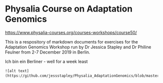 # Physalia Course on Adaptation Genomics 
https://www.physalia-courses.org/courses-workshops/course50/

This is a respository of markdown documents for exercises for the Adaptation Genomics Workshop run by Dr Jessica Stapley and Dr Philine Feulner from 2-7 December 2019 in Berlin.

Ich bin ein Berliner - well for a week least

    ![alt text](https://github.com/jessstapley/Physalia_AdaptationGenomics/blob/master/AdaptationGenomicsLogo..png)
